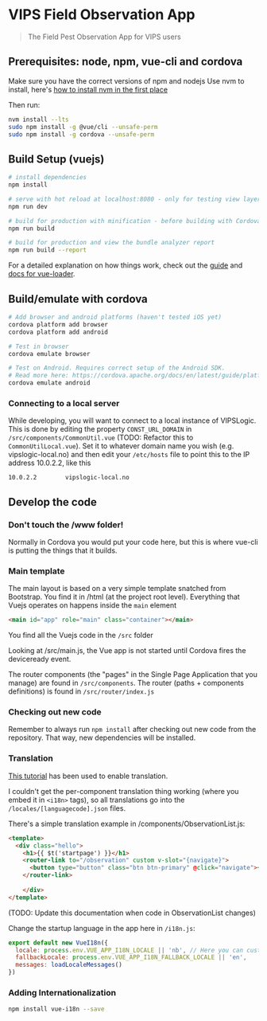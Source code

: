 # VIPS Field Observation App

> The Field Pest Observation App for VIPS users

## Prerequisites: node, npm, vue-cli and cordova
Make sure you have the correct versions of npm and nodejs
Use nvm to install, here's [how to install nvm in the first place](https://github.com/nvm-sh/nvm#installing-and-updating)

Then run:

``` bash
nvm install --lts
sudo npm install -g @vue/cli --unsafe-perm
sudo npm install -g cordova --unsafe-perm
``` 

## Build Setup (vuejs)

``` bash
# install dependencies
npm install

# serve with hot reload at localhost:8080 - only for testing view layer
npm run dev

# build for production with minification - before building with Cordova
npm run build

# build for production and view the bundle analyzer report
npm run build --report
```

For a detailed explanation on how things work, check out the [guide](http://vuejs-templates.github.io/webpack/) and [docs for vue-loader](http://vuejs.github.io/vue-loader).

## Build/emulate with cordova

``` bash
# Add browser and android platforms (haven't tested iOS yet)
cordova platform add browser
cordova platform add android

# Test in browser
cordova emulate browser

# Test on Android. Requires correct setup of the Android SDK. 
# Read more here: https://cordova.apache.org/docs/en/latest/guide/platforms/android/index.html
cordova emulate android
```

### Connecting to a local server
While developing, you will want to connect to a local instance of VIPSLogic. This is done by editing the property `CONST_URL_DOMAIN` in `/src/components/CommonUtil.vue` (TODO: Refactor this to `CommonUtilLocal.vue`). Set it to whatever domain name you wish (e.g. vipslogic-local.no) and then edit your `/etc/hosts` file to point this to the IP address 10.0.2.2, like this

```
10.0.2.2        vipslogic-local.no
```

## Develop the code
### Don't touch the /www folder!
Normally in Cordova you would put your code here, but this is where vue-cli is putting the things that it builds. 

### Main template
The main layout is based on a very simple template snatched from Bootstrap. You find it in /html (at the project root level).
Everything that Vuejs operates on happens inside the `main` element

``` html
<main id="app" role="main" class="container"></main>
```

You find all the Vuejs code in the `/src` folder

Looking at /src/main.js, the Vue app is not started until Cordova fires the deviceready event.

The router components (the "pages" in the Single Page Application that you manage) are found in `/src/components`. The router (paths + components definitions) is found in `/src/router/index.js`

### Checking out new code
Remember to always run `npm install` after checking out new code from the repository. That way, new dependencies will be installed.

### Translation
[This tutorial](https://www.codeandweb.com/babeledit/tutorials/how-to-translate-your-vue-app-with-vue-i18n) has been used to enable translation.

I couldn't get the per-component translation thing working (where you embed it in `<i18n>` tags),
so all translations go into the `/locales/[languagecode].json` files.


There's a simple translation example in /components/ObservationList.js:

``` html
<template>
  <div class="hello">
    <h1>{{ $t('startpage') }}</h1>
    <router-link to="/observation" custom v-slot="{navigate}">
      <button type="button" class="btn btn-primary" @click="navigate">+</button>
    </router-link>
    
    </div>
</template>
```

(TODO: Update this documentation when code in ObservationList changes)

Change the startup language in the app here in `/i18n.js`:

``` javascript
export default new VueI18n({
  locale: process.env.VUE_APP_I18N_LOCALE || 'nb', // Here you can customize
  fallbackLocale: process.env.VUE_APP_I18N_FALLBACK_LOCALE || 'en',
  messages: loadLocaleMessages()
})
```

### Adding Internationalization 
``` bash
npm install vue-i18n --save

